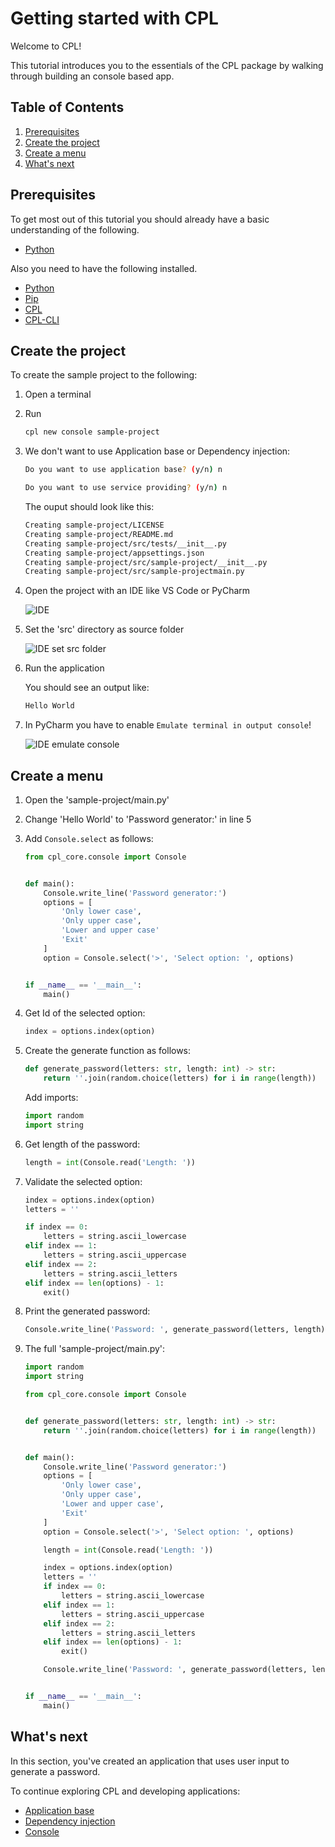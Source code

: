 # Getting started with CPL

Welcome to CPL!

This tutorial introduces you to the essentials of the CPL package by walking through building an console based app.

## Table of Contents

1. [Prerequisites](#prerequisites)
2. [Create the project](#create-the-project)
3. [Create a menu](#create-a-menu)
4. [What's next](#whats-next)

## Prerequisites

To get most out of this tutorial you should already have a basic understanding of the following.

- [Python][python]

Also you need to have the following installed.

- [Python][python]
- [Pip][pip-url]
- [CPL](setup)
- [CPL-CLI](setup)

## Create the project

To create the sample project to the following:

1. Open a terminal
2. Run

    ```sh
    cpl new console sample-project
    ```

3. We don't want to use Application base or Dependency injection:

    ```sh
    Do you want to use application base? (y/n) n

    Do you want to use service providing? (y/n) n
    ```

    The ouput should look like this:

    ```sh
    Creating sample-project/LICENSE                                                                     done
    Creating sample-project/README.md                                                                   done
    Creating sample-project/src/tests/__init__.py                                                       done
    Creating sample-project/appsettings.json                                                            done
    Creating sample-project/src/sample-project/__init__.py                                              done
    Creating sample-project/src/sample-projectmain.py                                                   done
    ```

4. Open the project with an IDE like VS Code or PyCharm

    ![IDE](images/ide.png)

5. Set the 'src' directory as source folder

    ![IDE set src folder](images/ide-src.png)

6. Run the application

    You should see an output like:

    ```sh
    Hello World
    ```

7. In PyCharm you have to enable ```Emulate terminal in output console```!

    ![IDE emulate console](images/ide-emulate.png)

## Create a menu

1. Open the 'sample-project/main.py'

2. Change 'Hello World' to 'Password generator:' in line 5

3. Add ```Console.select``` as follows:

    ```py
    from cpl_core.console import Console


    def main():
        Console.write_line('Password generator:')
        options = [
            'Only lower case',
            'Only upper case',
            'Lower and upper case'
            'Exit'
        ]
        option = Console.select('>', 'Select option: ', options)


    if __name__ == '__main__':
        main()
    
    ```

4. Get Id of the selected option:

    ```py
    index = options.index(option)
    ```

5. Create the generate function as follows:

    ```py
    def generate_password(letters: str, length: int) -> str:
        return ''.join(random.choice(letters) for i in range(length))
    ```

    Add imports:

    ```py
    import random
    import string
    ```

6. Get length of the password:

    ```py
    length = int(Console.read('Length: '))
    ```

7. Validate the selected option:

    ```py
    index = options.index(option)
    letters = ''
    
    if index == 0:
        letters = string.ascii_lowercase
    elif index == 1:
        letters = string.ascii_uppercase
    elif index == 2:
        letters = string.ascii_letters
    elif index == len(options) - 1:
        exit()
    ```

8. Print the generated password:

    ```py
    Console.write_line('Password: ', generate_password(letters, length))
    ```

9. The full 'sample-project/main.py':

    ```py
    import random
    import string

    from cpl_core.console import Console


    def generate_password(letters: str, length: int) -> str:
        return ''.join(random.choice(letters) for i in range(length))


    def main():
        Console.write_line('Password generator:')
        options = [
            'Only lower case',
            'Only upper case',
            'Lower and upper case',
            'Exit'
        ]
        option = Console.select('>', 'Select option: ', options)

        length = int(Console.read('Length: '))

        index = options.index(option)
        letters = ''
        if index == 0:
            letters = string.ascii_lowercase
        elif index == 1:
            letters = string.ascii_uppercase
        elif index == 2:
            letters = string.ascii_letters
        elif index == len(options) - 1:
            exit()

        Console.write_line('Password: ', generate_password(letters, length))


    if __name__ == '__main__':
        main()

    ```

## What's next

In this section, you've created an application that uses user input to generate a password.

To continue exploring CPL and developing applications:

- [Application base](cpl.application)
- [Dependency injection](cpl.dependency_injection)
- [Console](cpl.console)

<!-- LINKS -->
[pip-url]: https://pip.sh-edraft.de
[python]: https://www.python.org/
[pip]: https://pypi.org/project/pip/
